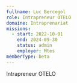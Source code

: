```yaml
---
fullname: Luc Bercegol
role: Intrapreneur OTELO
domaine: Intraprenariat
missions:
  - start: 2022-10-01
    end: 2024-09-30
    status: admin
    employer: Mtes
memberType: beta
---
```

Intrapreneur OTELO